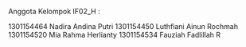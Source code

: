 Anggota Kelompok IF02_H :  

1301154464 Nadira Andina Putri 
1301154450 Luthfiani Ainun Rochmah 
1301154520 Mia Rahma Herlianty 
1301154534 Fauziah Fadlillah R 
